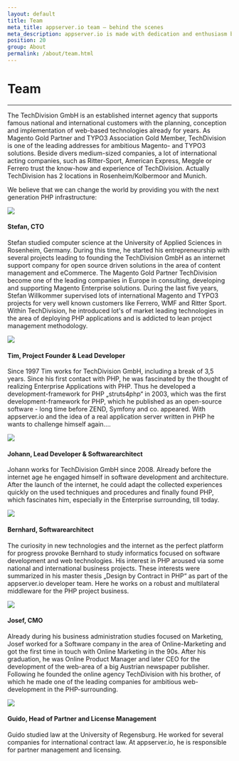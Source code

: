 ```yaml
---
layout: default
title: Team
meta_title: appserver.io team – behind the scenes
meta_description: appserver.io is made with dedication and enthusiasm by a crazy and pretty cool team. Check out our team members!
position: 20
group: About
permalink: /about/team.html
---
```


# Team
***

The TechDivision GmbH is an established internet agency that supports famous national and international customers with
the planning, conception and implementation of web-based technologies already for years. As Magento Gold Partner and
TYPO3 Association Gold Member, TechDivision is one of the leading addresses for ambitious Magento- and TYPO3 solutions.
Beside divers medium-sized companies, a lot of international acting companies, such as Ritter-Sport, American Express,
Meggle or Ferrero trust the know-how and experience of TechDivision. Actually TechDivision has 2 locations in
Rosenheim/Kolbermoor and Munich.

We believe that we can change the world by providing you with the next generation PHP infrastructure:
<br/>

<div class="well">
    <div class="row">
        <div class="col-md-2 text-center">
            <img src="{{ "/assets/img/team/swillkommer.png" | prepend: site.baseurl }}" class="avatar img-circle">
        </div>
        <div class="col-md-10">
            <h4><b>Stefan</b>, CTO</h4>
            <p>
                Stefan studied computer science at the University of Applied Sciences in Rosenheim, Germany.
                During this time, he started his entrepreneurship with several projects leading to founding
                the TechDivision GmbH as an internet support company for open source driven solutions in the
                area of content management and eCommerce. The Magento Gold Partner TechDivision become one of
                the leading companies in Europe in consulting, developing and supporting Magento Enterprise
                solutions. During the last five years, Stefan Willkommer supervised lots of international Magento
                and TYPO3 projects for very well known customers like Ferrero, WMF and Ritter Sport.
                Within TechDivision, he introduced lot's of market leading technologies in the area of
                deploying PHP applications and is addicted to lean project management methodology.
            </p>
        </div>
    </div>
</div>
<div class="well">
    <div class="row">
        <div class="col-md-2 text-center">
            <img src="{{ "/assets/img/team/twagner.png" | prepend: site.baseurl }}" class="avatar img-circle">
        </div>
        <div class="col-md-10">
            <h4><b>Tim</b>, Project Founder & Lead Developer</h4>
            <p>
                Since 1997 Tim works for TechDivision GmbH, including a break of 3,5 years. Since his first contact
                with PHP, he was fascinated by the thought of realizing Enterprise Applications with PHP. Thus he
                developed a development-framework for PHP „struts4php“ in 2003, which was the first
                development-framework for PHP, which he published as an open-source software - long time before ZEND,
                Symfony and co. appeared. With appserver.io and the idea of a real application server written in PHP
                he wants to challenge himself again….
            </p>
        </div>
    </div>
</div>
<div class="well">
    <div class="row">
        <div class="col-md-2 text-center">
            <img src="{{ "/assets/img/team/jzelger.png" | prepend: site.baseurl }}" class="avatar img-circle" />
        </div>
        <div class="col-md-10">
            <h4><b>Johann</b>, Lead Developer & Softwarearchitect</h4>
            <p>
                Johann works for TechDivision GmbH since 2008. Already before the internet age he engaged himself
                in software development and architecture. After the launch of the internet, he could adapt the
                collected experiences quickly on the used techniques and procedures and finally found PHP,
                which fascinates him, especially in the Enterprise surrounding, till today.
            </p>
        </div>
    </div>
</div>
<div class="well">
    <div class="row">
        <div class="col-md-2 text-center">
            <img src="{{ "/assets/img/team/bwick.png" | prepend: site.baseurl }}" class="avatar img-circle">
        </div>
        <div class="col-md-10">
            <h4><b>Bernhard</b>, Softwarearchitect</h4>
            <p>
                The curiosity in new technologies and the internet as the perfect platform for progress provoke
                Bernhard to study informatics focused on software development and web technologies.
                His interest in PHP aroused via some national and international business projects.
                These interests were summarized in his master thesis „Design by Contract in PHP“ as part of
                the appserver.io developer team. Here he works on a robust and multilateral middleware for the
                PHP project business.
            </p>
        </div>
    </div>
</div>
<div class="well">
    <div class="row">
        <div class="col-md-2 text-center">
            <img src="{{ "/assets/img/team/jwillkommer.png" | prepend: site.baseurl }}" class="avatar img-circle">
        </div>
        <div class="col-md-10">
            <h4><b>Josef</b>, CMO</h4>
            <p>
                Already during his business administration studies focused on Marketing, Josef worked for a
                Software company in the area of Online-Marketing and got the first time in touch with Online
                Marketing in the 90s. After his graduation, he was Online Product Manager and later CEO for
                the development of the web-area of a big Austrian newspaper publisher.  Following he founded the
                online agency TechDivision with his brother, of which he made one of the leading companies
                for ambitious web-development in the PHP-surrounding.
            </p>
        </div>
    </div>
</div>
<div class="well">
    <div class="row">
        <div class="col-md-2 text-center">
            <img src="{{ "/assets/img/team/gsieger.png" | prepend: site.baseurl }}" class="avatar img-circle">
        </div>
        <div class="col-md-10">
            <h4><b>Guido</b>, Head of Partner and License Management</h4>
            <p>
                Guido studied law at the University of Regensburg. He worked for several companies for 
                international contract law. At appserver.io, he is responsible for partner management and
                licensing. 
            </p>
        </div>
    </div>
</div>
